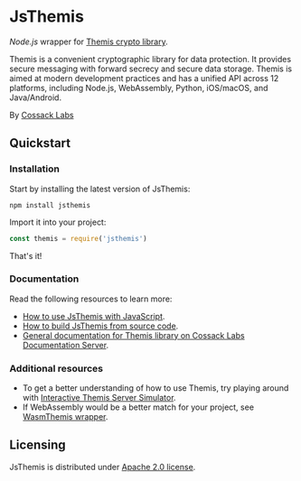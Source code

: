 # JsThemis

_Node.js_ wrapper for [Themis crypto library](https://github.com/cossacklabs/themis).

Themis is a convenient cryptographic library for data protection. 
It provides secure messaging with forward secrecy and secure data storage. Themis is aimed at modern development practices and has a unified API across 12 platforms, including Node.js, WebAssembly, Python, iOS/macOS, and Java/Android.

By [Cossack Labs](https://www.cossacklabs.com/themis/)

## Quickstart

### Installation

Start by installing the latest version of JsThemis:

```
npm install jsthemis
```

Import it into your project:

```javascript
const themis = require('jsthemis')
```

That's it!

### Documentation

Read the following resources to learn more:

  - [How to use JsThemis with JavaScript](https://docs.cossacklabs.com/pages/nodejs-howto/).
  - [How to build JsThemis from source code](https://docs.cossacklabs.com/pages/documentation-themis/#node-js-wrapper-installation).
  - [General documentation for Themis library on Cossack Labs Documentation Server](https://docs.cossacklabs.com/products/themis/).

### Additional resources  
  - To get a better understanding of how to use Themis, try playing around with [Interactive Themis Server Simulator](https://docs.cossacklabs.com/simulator/interactive/).
  - If WebAssembly would be a better match for your project, see [WasmThemis wrapper](https://github.com/cossacklabs/themis/tree/master/src/wrappers/themis/wasm).

## Licensing

JsThemis is distributed under [Apache 2.0 license](LICENSE).
